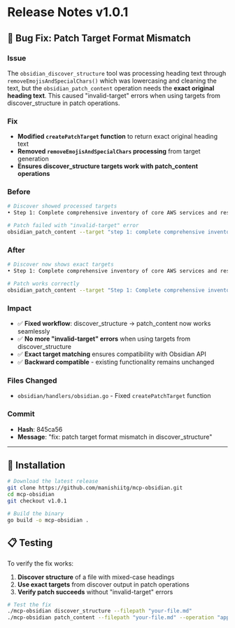 # Release Notes v1.0.1

## 🐛 Bug Fix: Patch Target Format Mismatch

### Issue
The `obsidian_discover_structure` tool was processing heading text through `removeEmojisAndSpecialChars()` which was lowercasing and cleaning the text, but the `obsidian_patch_content` operation needs the **exact original heading text**. This caused "invalid-target" errors when using targets from discover_structure in patch operations.

### Fix
- **Modified `createPatchTarget` function** to return exact original heading text
- **Removed `removeEmojisAndSpecialChars` processing** from target generation
- **Ensures discover_structure targets work with patch_content operations**

### Before
```bash
# Discover showed processed targets
• Step 1: Complete comprehensive inventory of core AWS services and resources: `step 1: complete comprehensive inventory of core aws services and resources`

# Patch failed with "invalid-target" error
obsidian_patch_content --target "step 1: complete comprehensive inventory of core aws services and resources"
```

### After
```bash
# Discover now shows exact targets
• Step 1: Complete comprehensive inventory of core AWS services and resources: `Step 1: Complete comprehensive inventory of core AWS services and resources`

# Patch works correctly
obsidian_patch_content --target "Step 1: Complete comprehensive inventory of core AWS services and resources"
```

### Impact
- ✅ **Fixed workflow**: discover_structure → patch_content now works seamlessly
- ✅ **No more "invalid-target" errors** when using targets from discover_structure
- ✅ **Exact target matching** ensures compatibility with Obsidian API
- ✅ **Backward compatible** - existing functionality remains unchanged

### Files Changed
- `obsidian/handlers/obsidian.go` - Fixed `createPatchTarget` function

### Commit
- **Hash**: 845ca56
- **Message**: "fix: patch target format mismatch in discover_structure"

---

## 🚀 Installation

```bash
# Download the latest release
git clone https://github.com/manishiitg/mcp-obsidian.git
cd mcp-obsidian
git checkout v1.0.1

# Build the binary
go build -o mcp-obsidian .
```

## 📋 Testing

To verify the fix works:

1. **Discover structure** of a file with mixed-case headings
2. **Use exact targets** from discover output in patch operations
3. **Verify patch succeeds** without "invalid-target" errors

```bash
# Test the fix
./mcp-obsidian discover_structure --filepath "your-file.md"
./mcp-obsidian patch_content --filepath "your-file.md" --operation "append" --target_type "heading" --target "Exact Heading Text" --content "test content"
```

